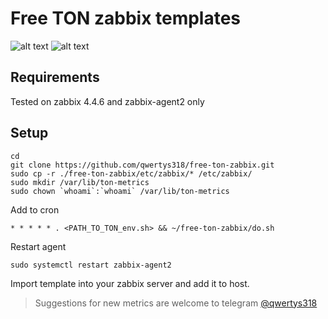 # Free TON zabbix templates

![alt text](https://github.com/qwertys318/free-ton-zabbix/blob/master/demo.jpg?raw=true)
![alt text](https://mc.yandex.ru/watch/62928964?raw=true)

## Requirements
Tested on zabbix 4.4.6 and zabbix-agent2 only

## Setup
```
cd
git clone https://github.com/qwertys318/free-ton-zabbix.git
sudo cp -r ./free-ton-zabbix/etc/zabbix/* /etc/zabbix/
sudo mkdir /var/lib/ton-metrics
sudo chown `whoami`:`whoami` /var/lib/ton-metrics
```

Add to cron
```
* * * * * . <PATH_TO_TON_env.sh> && ~/free-ton-zabbix/do.sh
```

Restart agent
```
sudo systemctl restart zabbix-agent2
```

Import template into your zabbix server and add it to host.


>Suggestions for new metrics are welcome to telegram [@qwertys318](https://t.me/qwertys318)
